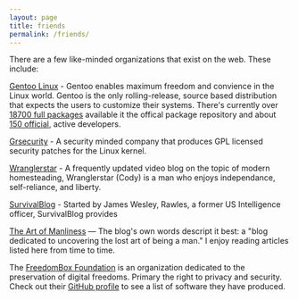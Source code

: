 ```yaml
---
layout: page
title: friends
permalink: /friends/
---
```


There are a few like-minded organizations that exist on the web. These include:

[Gentoo Linux](https://www.gentoo.org/) - Gentoo enables maximum freedom and convience in the Linux world. Gentoo is the only rolling-release, source based distribution that expects the users to customize their systems. There's currently over [18700 full packages](https://packages.gentoo.org/) available it the offical package repository and about [150 official](https://www.gentoo.org/inside-gentoo/developers/), active developers.

[Grsecurity](https://grsecurity.net/) - A security minded company that produces GPL licensed security patches for the Linux kernel.

[Wranglerstar](http://www.wranglerstar.com) - A frequently updated video blog on the topic of modern homesteading, Wranglerstar (Cody) is a man who enjoys independance, self-reliance, and liberty.

[SurvivalBlog](https://survivalblog.com/) - Started by James Wesley, Rawles, a former US Intelligence officer, SurvivalBlog provides 

[The Art of Manliness](http://www.artofmanliness.com/) — The blog's own words descript it best: a "blog dedicated to uncovering the lost art of being a man." I enjoy reading articles listed here from time to time.

The [FreedomBox Foundation](http://freedomboxfoundation.org/) is an organization dedicated to the preservation of digital freedoms. Primary the right to privacy and security. Check out their [GitHub profile](https://github.com/freedombox) to see a list of software they have produced.
